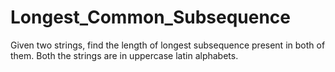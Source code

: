 # Longest_Common_Subsequence
Given two strings, find the length of longest subsequence present in both of them. Both the strings are in uppercase latin alphabets.
